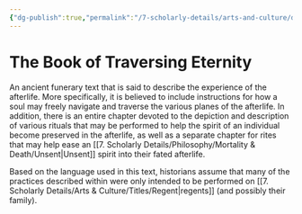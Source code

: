 ```yaml
---
{"dg-publish":true,"permalink":"/7-scholarly-details/arts-and-culture/documents/book-of-traversing-eternity/","noteIcon":""}
---
```


# The Book of Traversing Eternity 

An ancient funerary text that is said to describe the experience of the afterlife. More specifically, it is believed to include instructions for how a soul may freely navigate and traverse the various planes of the afterlife. In addition, there is an entire chapter devoted to the depiction and description of various rituals that may be performed to help the spirit of an individual become preserved in the afterlife, as well as a separate chapter for rites that may help ease an [[7. Scholarly Details/Philosophy/Mortality & Death/Unsent\|Unsent]] spirit into their fated afterlife. 

Based on the language used in this text, historians assume that many of the practices described within were only intended to be performed on [[7. Scholarly Details/Arts & Culture/Titles/Regent\|regents]] (and possibly their family). 